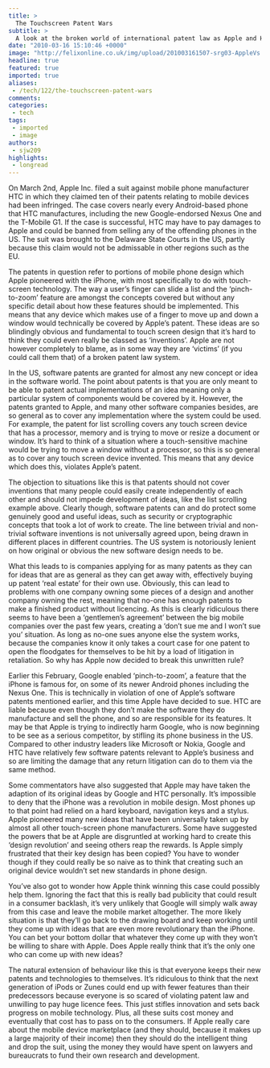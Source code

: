 ```yaml
---
title: >
  The Touchscreen Patent Wars
subtitle: >
  A look at the broken world of international patent law as Apple and HTC fight over Google&8217;s Android operating system and it&8217;s use of a touch screen interface
date: "2010-03-16 15:10:46 +0000"
image: "http://felixonline.co.uk/img/upload/201003161507-srg03-AppleVs..jpg"
headline: true
featured: true
imported: true
aliases:
 - /tech/122/the-touchscreen-patent-wars
comments:
categories:
 - tech
tags:
 - imported
 - image
authors:
 - sjw209
highlights:
 - longread
---
```


On March 2nd, Apple Inc. filed a suit against mobile phone manufacturer HTC in which they claimed ten of their patents relating to mobile devices had been infringed. The case covers nearly every Android-based phone that HTC manufactures, including the new Google-endorsed Nexus One and the T-Mobile G1. If the case is successful, HTC may have to pay damages to Apple and could be banned from selling any of the offending phones in the US. The suit was brought to the Delaware State Courts in the US, partly because this claim would not be admissable in other regions such as the EU.

The patents in question refer to portions of mobile phone design which Apple pioneered with the iPhone, with most specifically to do with touch-screen technology. The way a user’s finger can slide a list and the ‘pinch-to-zoom’ feature are amongst the concepts covered but without any specific detail about how these features should be implemented. This means that any device which makes use of a finger to move up and down a window would technically be covered by Apple’s patent. These ideas are so blindingly obvious and fundamental to touch screen design that it’s hard to think they could even really be classed as ‘inventions’. Apple are not however completely to blame, as in some way they are ‘victims’ (if you could call them that) of a broken patent law system.

In the US, software patents are granted for almost any new concept or idea in the software world. The point about patents is that you are only meant to be able to patent actual implementations of an idea meaning only a particular system of components would be covered by it. However, the patents granted to Apple, and many other software companies besides, are so general as to cover any implementation where the system could be used. For example, the patent for list scrolling covers any touch screen device that has a processor, memory and is trying to move or resize a document or window. It’s hard to think of a situation where a touch-sensitive machine would be trying to move a window without a processor, so this is so general as to cover any touch screen device invented. This means that any device which does this, violates Apple’s patent.

The objection to situations like this is that patents should not cover inventions that many people could easily create independently of each other and should not impede development of ideas, like the list scrolling example above. Clearly though, software patents can and do protect some genuinely good and useful ideas, such as security or cryptographic concepts that took a lot of work to create. The line between trivial and non-trivial software inventions is not universally agreed upon, being drawn in different places in different countries. The US system is notoriously lenient on how original or obvious the new software design needs to be.

What this leads to is companies applying for as many patents as they can for ideas that are as general as they can get away with, effectively buying up patent ‘real estate’ for their own use. Obviously, this can lead to problems with one company owning some pieces of a design and another company owning the rest, meaning that no-one has enough patents to make a finished product without licencing. As this is clearly ridiculous there seems to have been a ‘gentlemen’s agreement’ between the big mobile companies over the past few years, creating a ‘don’t sue me and I won’t sue you’ situation. As long as no-one sues anyone else the system works, because the companies know it only takes a court case for one patent to open the floodgates for themselves to be hit by a load of litigation in retaliation. So why has Apple now decided to break this unwritten rule?

Earlier this February, Google enabled ‘pinch-to-zoom’, a feature that the iPhone is famous for, on some of its newer Android phones including the Nexus One. This is technically in violation of one of Apple’s software patents mentioned earlier, and this time Apple have decided to sue. HTC are liable because even though they don’t make the software they do manufacture and sell the phone, and so are responsible for its features. It may be that Apple is trying to indirectly harm Google, who is now beginning to be see as a serious competitor, by stifling its phone business in the US. Compared to other industry leaders like Microsoft or Nokia, Google and HTC have relatively few software patents relevant to Apple’s business and so are limiting the damage that any return litigation can do to them via the same method.

Some commentators have also suggested that Apple may have taken the adaption of its original ideas by Google and HTC personally. It’s impossible to deny that the iPhone was a revolution in mobile design. Most phones up to that point had relied on a hard keyboard, navigation keys and a stylus. Apple pioneered many new ideas that have been universally taken up by almost all other touch-screen phone manufacturers. Some have suggested the powers that be at Apple are disgruntled at working hard to create this ‘design revolution’ and seeing others reap the rewards. Is Apple simply frustrated that their key design has been copied? You have to wonder though if they could really be so naive as to think that creating such an original device wouldn’t set new standards in phone design.

You’ve also got to wonder how Apple think winning this case could possibly help them. Ignoring the fact that this is really bad publicity that could result in a consumer backlash, it’s very unlikely that Google will simply walk away from this case and leave the mobile market altogether. The more likely situation is that they’ll go back to the drawing board and keep working until they come up with ideas that are even more revolutionary than the iPhone. You can bet your bottom dollar that whatever they come up with they won’t be willing to share with Apple. Does Apple really think that it’s the only one who can come up with new ideas?

The natural extension of behaviour like this is that everyone keeps their new patents and technologies to themselves. It’s ridiculous to think that the next generation of iPods or Zunes could end up with fewer features than their predecessors because everyone is so scared of violating patent law and unwilling to pay huge licence fees. This just stifles innovation and sets back progress on mobile technology. Plus, all these suits cost money and eventually that cost has to pass on to the consumers. If Apple really care about the mobile device marketplace (and they should, because it makes up a large majority of their income) then they should do the intelligent thing and drop the suit, using the money they would have spent on lawyers and bureaucrats to fund their own research and development.
